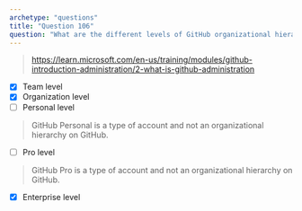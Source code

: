 ```yaml
---
archetype: "questions"
title: "Question 106"
question: "What are the different levels of GitHub organizational hierarchy? (Choose three.)"
---
```


> https://learn.microsoft.com/en-us/training/modules/github-introduction-administration/2-what-is-github-administration
- [x] Team level
- [x] Organization level
- [ ] Personal level
> GitHub Personal is a type of account and not an organizational hierarchy on GitHub.
- [ ] Pro level
> GitHub Pro is a type of account and not an organizational hierarchy on GitHub.
- [x] Enterprise level
